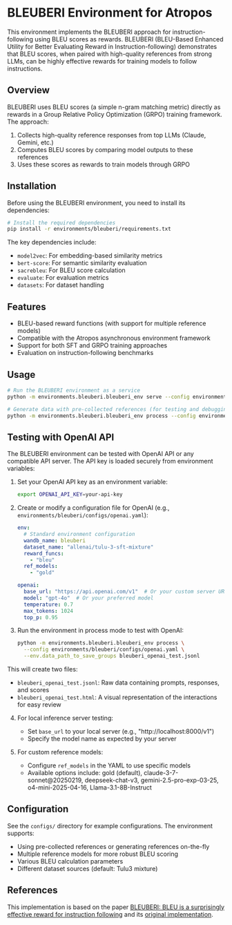# BLEUBERI Environment for Atropos

This environment implements the BLEUBERI approach for instruction-following using BLEU scores as rewards. BLEUBERI (BLEU-Based Enhanced Utility for Better Evaluating Reward in Instruction-following) demonstrates that BLEU scores, when paired with high-quality references from strong LLMs, can be highly effective rewards for training models to follow instructions.

## Overview

BLEUBERI uses BLEU scores (a simple n-gram matching metric) directly as rewards in a Group Relative Policy Optimization (GRPO) training framework. The approach:

1. Collects high-quality reference responses from top LLMs (Claude, Gemini, etc.)
2. Computes BLEU scores by comparing model outputs to these references
3. Uses these scores as rewards to train models through GRPO

## Installation

Before using the BLEUBERI environment, you need to install its dependencies:

```bash
# Install the required dependencies
pip install -r environments/bleuberi/requirements.txt
```

The key dependencies include:
- `model2vec`: For embedding-based similarity metrics
- `bert-score`: For semantic similarity evaluation
- `sacrebleu`: For BLEU score calculation
- `evaluate`: For evaluation metrics
- `datasets`: For dataset handling

## Features

- BLEU-based reward functions (with support for multiple reference models)
- Compatible with the Atropos asynchronous environment framework
- Support for both SFT and GRPO training approaches
- Evaluation on instruction-following benchmarks

## Usage

```bash
# Run the BLEUBERI environment as a service
python -m environments.bleuberi.bleuberi_env serve --config environments/bleuberi/configs/default.yaml

# Generate data with pre-collected references (for testing and debugging)
python -m environments.bleuberi.bleuberi_env process --config environments/bleuberi/configs/default.yaml --env.data_path_to_save_groups bleuberi_rollouts.jsonl
```

## Testing with OpenAI API

The BLEUBERI environment can be tested with OpenAI API or any compatible API server. The API key is loaded securely from environment variables:

1. Set your OpenAI API key as an environment variable:
   ```bash
   export OPENAI_API_KEY=your-api-key
   ```

2. Create or modify a configuration file for OpenAI (e.g., `environments/bleuberi/configs/openai.yaml`):
   ```yaml
   env:
     # Standard environment configuration
     wandb_name: bleuberi
     dataset_name: "allenai/tulu-3-sft-mixture"
     reward_funcs:
       - "bleu"
     ref_models:
       - "gold"

   openai:
     base_url: "https://api.openai.com/v1"  # Or your custom server URL
     model: "gpt-4o"  # Or your preferred model
     temperature: 0.7
     max_tokens: 1024
     top_p: 0.95
   ```

3. Run the environment in process mode to test with OpenAI:
   ```bash
   python -m environments.bleuberi.bleuberi_env process \
     --config environments/bleuberi/configs/openai.yaml \
     --env.data_path_to_save_groups bleuberi_openai_test.jsonl
   ```

This will create two files:
- `bleuberi_openai_test.jsonl`: Raw data containing prompts, responses, and scores
- `bleuberi_openai_test.html`: A visual representation of the interactions for easy review

4. For local inference server testing:
   - Set `base_url` to your local server (e.g., "http://localhost:8000/v1")
   - Specify the model name as expected by your server

5. For custom reference models:
   - Configure `ref_models` in the YAML to use specific models
   - Available options include: gold (default), claude-3-7-sonnet@20250219, deepseek-chat-v3, gemini-2.5-pro-exp-03-25, o4-mini-2025-04-16, Llama-3.1-8B-Instruct

## Configuration

See the `configs/` directory for example configurations. The environment supports:

- Using pre-collected references or generating references on-the-fly
- Multiple reference models for more robust BLEU scoring
- Various BLEU calculation parameters
- Different dataset sources (default: Tulu3 mixture)

## References

This implementation is based on the paper [BLEUBERI: BLEU is a surprisingly effective reward for instruction following](https://arxiv.org/abs/2505.11080) and its [original implementation](https://github.com/lilakk/BLEUBERI).
